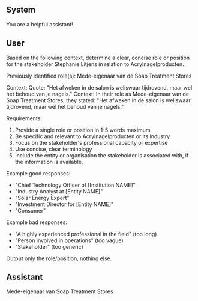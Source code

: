 ## System

You are a helpful assistant!

## User


Based on the following context, determine a clear, concise role or position for the stakeholder Stephanie Litjens in relation to Acrylnagelproducten.

Previously identified role(s): Mede-eigenaar van de Soap Treatment Stores

Context:
Quote: "Het afweken in de salon is weliswaar tijdrovend, maar wel het behoud van je nagels."
Context: In their role as Mede-eigenaar van de Soap Treatment Stores, they stated: "Het afweken in de salon is weliswaar tijdrovend, maar wel het behoud van je nagels."

Requirements:
1. Provide a single role or position in 1-5 words maximum
2. Be specific and relevant to Acrylnagelproducten or its industry
3. Focus on the stakeholder's professional capacity or expertise
4. Use concise, clear terminology
5. Include the entity or organisation the stakeholder is associated with, if the information is available.

Example good responses:
- "Chief Technology Officer of [Institution NAME]"
- "Industry Analyst at [Entity NAME]"
- "Solar Energy Expert"
- "Investment Director for [Entity NAME]"
- "Consumer"

Example bad responses:
- "A highly experienced professional in the field" (too long)
- "Person involved in operations" (too vague)
- "Stakeholder" (too generic)

Output only the role/position, nothing else.


## Assistant

Mede-eigenaar van Soap Treatment Stores

